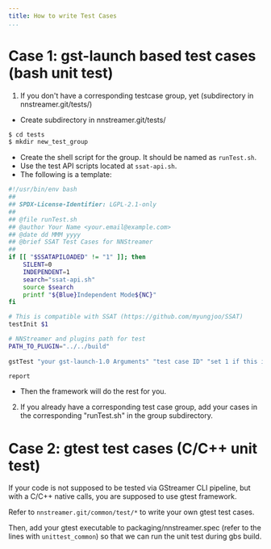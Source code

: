 ```yaml
---
title: How to write Test Cases
...
```


# Case 1: gst-launch based test cases (bash unit test)

1. If you don't have a corresponding testcase group, yet (subdirectory in nnstreamer.git/tests/)

  - Create subdirectory in nnstreamer.git/tests/  
  ```bash
  $ cd tests
  $ mkdir new_test_group
  ```
  - Create the shell script for the group. It should be named as ```runTest.sh```. 
  - Use the test API scripts located at ```ssat-api.sh```.
  - The following is a template:
  ```bash
  #!/usr/bin/env bash
  ##
  ## SPDX-License-Identifier: LGPL-2.1-only
  ##
  ## @file runTest.sh
  ## @author Your Name <your.email@example.com>
  ## @date dd MMM yyyy
  ## @brief SSAT Test Cases for NNStreamer
  ##
  if [[ "$SSATAPILOADED" != "1" ]]; then
      SILENT=0
      INDEPENDENT=1
      search="ssat-api.sh"
      source $search
      printf "${Blue}Independent Mode${NC}"
  fi

  # This is compatible with SSAT (https://github.com/myungjoo/SSAT)
  testInit $1

  # NNStreamer and plugins path for test
  PATH_TO_PLUGIN="../../build"
    
  gstTest "your gst-launch-1.0 Arguments" "test case ID" "set 1 if this is not critical" "set 1 if this passes if gstLaunch fails" "set 1 to enable PERFORMANCE test" "set a positive value (seconds) to enable timeout mode"
  
  report
  ```
  - Then the framework will do the rest for you.

2. If you already have a corresponding test case group, add your cases in the corresponding "runTest.sh" in the group subdirectory.


# Case 2: gtest test cases (C/C++ unit test)

If your code is not supposed to be tested via GStreamer CLI pipeline, but with a C/C++ native calls, you are supposed to use gtest framework.

Refer to ```nnstreamer.git/common/test/*``` to write your own gtest test cases.

Then, add your gtest executable to packaging/nnstreamer.spec (refer to the lines with ```unittest_common```) so that we can run the unit test during gbs build.

